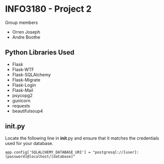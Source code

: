 INFO3180 - Project 2
====================

Group members
* Orren Joseph
* Andre Boothe


Python Libraries Used
----------------------

- Flask
- Flask-WTF
- Flask-SQLAlchemy
- Flask-Migrate
- Flask-Login
- Flask-Mail
- psycopg2
- gunicorn
- requests
- beautifulsoup4


__init__.py
-----------

Locate the following line in __init__.py and ensure that it matches the credentials used for your database.

```app.config['SQLALCHEMY_DATABASE_URI'] = "postgresql://[user]:[password]@localhost/[database]"```